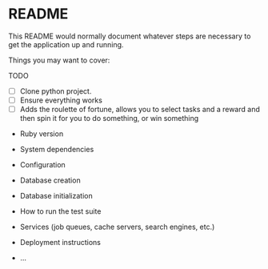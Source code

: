 # README

This README would normally document whatever steps are necessary to get the
application up and running.

Things you may want to cover:

TODO

- [ ] Clone python project.
- [ ] Ensure everything works
- [ ] Adds the roulette of fortune, allows you to select tasks and a reward and then spin it for you to do something, or
    win something

* Ruby version

* System dependencies

* Configuration

* Database creation

* Database initialization

* How to run the test suite

* Services (job queues, cache servers, search engines, etc.)

* Deployment instructions

* ...
